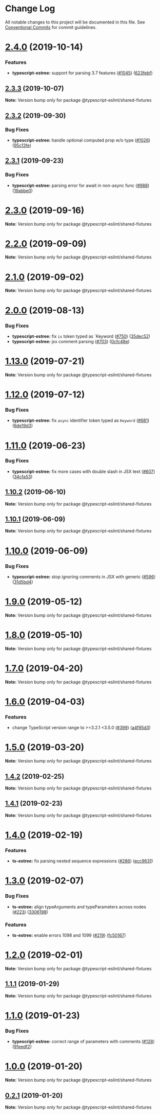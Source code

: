 # Change Log

All notable changes to this project will be documented in this file.
See [Conventional Commits](https://conventionalcommits.org) for commit guidelines.

# [2.4.0](https://github.com/typescript-eslint/typescript-eslint/compare/v2.3.3...v2.4.0) (2019-10-14)


### Features

* **typescript-estree:** support for parsing 3.7 features ([#1045](https://github.com/typescript-eslint/typescript-eslint/issues/1045)) ([623febf](https://github.com/typescript-eslint/typescript-eslint/commit/623febf))





## [2.3.3](https://github.com/typescript-eslint/typescript-eslint/compare/v2.3.2...v2.3.3) (2019-10-07)

**Note:** Version bump only for package @typescript-eslint/shared-fixtures





## [2.3.2](https://github.com/typescript-eslint/typescript-eslint/compare/v2.3.1...v2.3.2) (2019-09-30)


### Bug Fixes

* **typescript-estree:** handle optional computed prop w/o type ([#1026](https://github.com/typescript-eslint/typescript-eslint/issues/1026)) ([95c13fe](https://github.com/typescript-eslint/typescript-eslint/commit/95c13fe))





## [2.3.1](https://github.com/typescript-eslint/typescript-eslint/compare/v2.3.0...v2.3.1) (2019-09-23)


### Bug Fixes

* **typescript-estree:** parsing error for await in non-async func ([#988](https://github.com/typescript-eslint/typescript-eslint/issues/988)) ([19abbe0](https://github.com/typescript-eslint/typescript-eslint/commit/19abbe0))





# [2.3.0](https://github.com/typescript-eslint/typescript-eslint/compare/v2.2.0...v2.3.0) (2019-09-16)

**Note:** Version bump only for package @typescript-eslint/shared-fixtures





# [2.2.0](https://github.com/typescript-eslint/typescript-eslint/compare/v2.1.0...v2.2.0) (2019-09-09)

**Note:** Version bump only for package @typescript-eslint/shared-fixtures





# [2.1.0](https://github.com/typescript-eslint/typescript-eslint/compare/v2.0.0...v2.1.0) (2019-09-02)

**Note:** Version bump only for package @typescript-eslint/shared-fixtures





# [2.0.0](https://github.com/typescript-eslint/typescript-eslint/compare/v1.13.0...v2.0.0) (2019-08-13)


### Bug Fixes

* **typescript-estree:** fix `is` token typed as `Keyword ([#750](https://github.com/typescript-eslint/typescript-eslint/issues/750)) ([35dec52](https://github.com/typescript-eslint/typescript-eslint/commit/35dec52))
* **typescript-estree:** jsx comment parsing ([#703](https://github.com/typescript-eslint/typescript-eslint/issues/703)) ([0cfc48e](https://github.com/typescript-eslint/typescript-eslint/commit/0cfc48e))





# [1.13.0](https://github.com/typescript-eslint/typescript-eslint/compare/v1.12.0...v1.13.0) (2019-07-21)

**Note:** Version bump only for package @typescript-eslint/shared-fixtures





# [1.12.0](https://github.com/typescript-eslint/typescript-eslint/compare/v1.11.0...v1.12.0) (2019-07-12)


### Bug Fixes

* **typescript-estree:** fix `async` identifier token typed as `Keyword` ([#681](https://github.com/typescript-eslint/typescript-eslint/issues/681)) ([6de19d3](https://github.com/typescript-eslint/typescript-eslint/commit/6de19d3))





# [1.11.0](https://github.com/typescript-eslint/typescript-eslint/compare/v1.10.2...v1.11.0) (2019-06-23)


### Bug Fixes

* **typescript-estree:** fix more cases with double slash in JSX text ([#607](https://github.com/typescript-eslint/typescript-eslint/issues/607)) ([34cfa53](https://github.com/typescript-eslint/typescript-eslint/commit/34cfa53))





## [1.10.2](https://github.com/typescript-eslint/typescript-eslint/compare/v1.10.1...v1.10.2) (2019-06-10)

**Note:** Version bump only for package @typescript-eslint/shared-fixtures





## [1.10.1](https://github.com/typescript-eslint/typescript-eslint/compare/v1.10.0...v1.10.1) (2019-06-09)

**Note:** Version bump only for package @typescript-eslint/shared-fixtures





# [1.10.0](https://github.com/typescript-eslint/typescript-eslint/compare/v1.9.0...v1.10.0) (2019-06-09)


### Bug Fixes

* **typescript-estree:** stop ignoring comments in JSX with generic ([#596](https://github.com/typescript-eslint/typescript-eslint/issues/596)) ([31d5bd4](https://github.com/typescript-eslint/typescript-eslint/commit/31d5bd4))





# [1.9.0](https://github.com/typescript-eslint/typescript-eslint/compare/v1.8.0...v1.9.0) (2019-05-12)

**Note:** Version bump only for package @typescript-eslint/shared-fixtures





# [1.8.0](https://github.com/typescript-eslint/typescript-eslint/compare/v1.7.0...v1.8.0) (2019-05-10)

**Note:** Version bump only for package @typescript-eslint/shared-fixtures





# [1.7.0](https://github.com/typescript-eslint/typescript-eslint/compare/v1.6.0...v1.7.0) (2019-04-20)

**Note:** Version bump only for package @typescript-eslint/shared-fixtures





# [1.6.0](https://github.com/typescript-eslint/typescript-eslint/compare/v1.5.0...v1.6.0) (2019-04-03)


### Features

* change TypeScript version range to >=3.2.1 <3.5.0 ([#399](https://github.com/typescript-eslint/typescript-eslint/issues/399)) ([a4f95d3](https://github.com/typescript-eslint/typescript-eslint/commit/a4f95d3))





# [1.5.0](https://github.com/typescript-eslint/typescript-eslint/compare/v1.4.2...v1.5.0) (2019-03-20)

**Note:** Version bump only for package @typescript-eslint/shared-fixtures





## [1.4.2](https://github.com/typescript-eslint/typescript-eslint/compare/v1.4.1...v1.4.2) (2019-02-25)

**Note:** Version bump only for package @typescript-eslint/shared-fixtures





## [1.4.1](https://github.com/typescript-eslint/typescript-eslint/compare/v1.4.0...v1.4.1) (2019-02-23)

**Note:** Version bump only for package @typescript-eslint/shared-fixtures





# [1.4.0](https://github.com/typescript-eslint/typescript-eslint/compare/v1.3.0...v1.4.0) (2019-02-19)


### Features

* **ts-estree:** fix parsing nested sequence expressions ([#286](https://github.com/typescript-eslint/typescript-eslint/issues/286)) ([ecc9631](https://github.com/typescript-eslint/typescript-eslint/commit/ecc9631))





# [1.3.0](https://github.com/typescript-eslint/typescript-eslint/compare/v1.2.0...v1.3.0) (2019-02-07)


### Bug Fixes

* **ts-estree:** align typeArguments and typeParameters across nodes ([#223](https://github.com/typescript-eslint/typescript-eslint/issues/223)) ([3306198](https://github.com/typescript-eslint/typescript-eslint/commit/3306198))


### Features

* **ts-estree:** enable errors 1098 and 1099 ([#219](https://github.com/typescript-eslint/typescript-eslint/issues/219)) ([fc50167](https://github.com/typescript-eslint/typescript-eslint/commit/fc50167))





# [1.2.0](https://github.com/typescript-eslint/typescript-eslint/compare/v1.1.1...v1.2.0) (2019-02-01)

**Note:** Version bump only for package @typescript-eslint/shared-fixtures





## [1.1.1](https://github.com/typescript-eslint/typescript-eslint/compare/v1.1.0...v1.1.1) (2019-01-29)

**Note:** Version bump only for package @typescript-eslint/shared-fixtures





# [1.1.0](https://github.com/typescript-eslint/typescript-eslint/compare/v1.0.0...v1.1.0) (2019-01-23)


### Bug Fixes

* **typescript-estree:** correct range of parameters with comments ([#128](https://github.com/typescript-eslint/typescript-eslint/issues/128)) ([91eedf2](https://github.com/typescript-eslint/typescript-eslint/commit/91eedf2))





# [1.0.0](https://github.com/typescript-eslint/typescript-eslint/compare/v0.2.1...v1.0.0) (2019-01-20)

**Note:** Version bump only for package @typescript-eslint/shared-fixtures





## [0.2.1](https://github.com/typescript-eslint/typescript-eslint/compare/v0.2.0...v0.2.1) (2019-01-20)

**Note:** Version bump only for package @typescript-eslint/shared-fixtures
